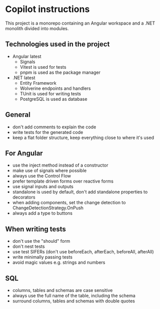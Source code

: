 # Copilot instructions

This project is a monorepo containing an Angular workspace and a .NET monolith divided into modules.

## Technologies used in the project

- Angular latest
  - Signals
  - Vitest is used for tests
  - pnpm is used as the package manager
- .NET latest
  - Entity Framework
  - Wolverine endpoints and handlers
  - TUnit is used for writing tests
  - PostgreSQL is used as database

## General

- don't add comments to explain the code
- write tests for the generated code
- keep a flat folder structure, keep everything close to where it's used

## For Angular

- use the inject method instead of a constructor
- make use of signals where possible
- always use the Control Flow
- prefer template driven forms over reactive forms
- use signal inputs and outputs
- standalone is used by default, don't add standalone properties to decorators
- when adding components, set the change detection to ChangeDetectionStrategy.OnPush
- always add a type to buttons

## When writing tests

- don't use the "should" form
- don't nest tests
- use test SIFERs (don't use beforeEach, afterEach, beforeAll, afterAll)
- write minimally passing tests
- avoid magic values e.g. strings and numbers

## SQL

- columns, tables and schemas are case sensitive
- always use the full name of the table, including the schema
- surround columns, tables and schemas with double quotes
